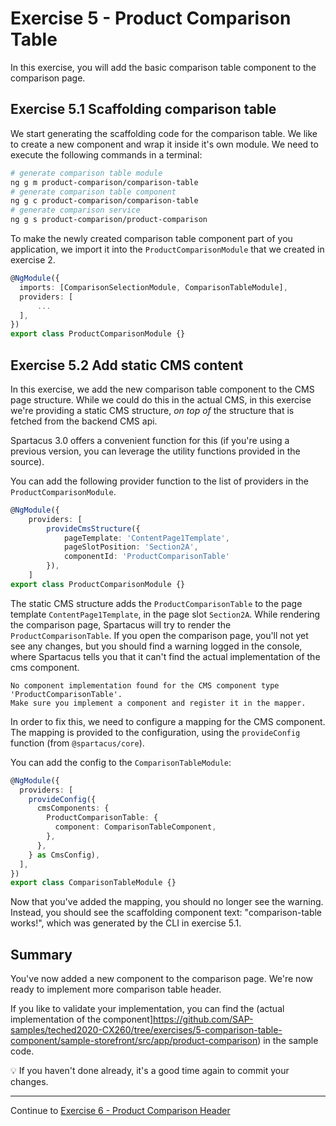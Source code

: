 # Exercise 5 - Product Comparison Table

In this exercise, you will add the basic comparison table component to the comparison page.

## Exercise 5.1 Scaffolding comparison table

We start generating the scaffolding code for the comparison table. We like to create a new component and wrap it inside it's own module. We need to execute the following commands in a terminal:

```sh
# generate comparison table module
ng g m product-comparison/comparison-table
# generate comparison table component
ng g c product-comparison/comparison-table
# generate comparison service
ng g s product-comparison/product-comparison
```

To make the newly created comparison table component part of you application, we import it into the `ProductComparisonModule` that we created in exercise 2.

```ts
@NgModule({
  imports: [ComparisonSelectionModule, ComparisonTableModule],
  providers: [
      ...
  ],
})
export class ProductComparisonModule {}
```

## Exercise 5.2 Add static CMS content

In this exercise, we add the new comparison table component to the CMS page structure. While we could do this in the actual CMS, in this exercise we're providing a static CMS structure, _on top of_ the structure that is fetched from the backend CMS api.

Spartacus 3.0 offers a convenient function for this (if you're using a previous version, you can leverage the utility functions provided in the source).

You can add the following provider function to the list of providers in the `ProductComparisonModule`.

```ts
@NgModule({
    providers: [
        provideCmsStructure({
            pageTemplate: 'ContentPage1Template',
            pageSlotPosition: 'Section2A',
            componentId: 'ProductComparisonTable'
        }),
    ]
export class ProductComparisonModule {}
```

The static CMS structure adds the `ProductComparisonTable` to the page template `ContentPage1Template`, in the page slot `Section2A`. While rendering the comparison page, Spartacus will try to render the `ProductComparisonTable`. If you open the comparison page, you'll not yet see any changes, but you should find a warning logged in the console, where Spartacus tells you that it can't find the actual implementation of the cms component.

```
No component implementation found for the CMS component type 'ProductComparisonTable'.
Make sure you implement a component and register it in the mapper.
```

In order to fix this, we need to configure a mapping for the CMS component. The mapping is provided to the configuration, using the `provideConfig` function (from `@spartacus/core`).

You can add the config to the `ComparisonTableModule`:

```ts
@NgModule({
  providers: [
    provideConfig({
      cmsComponents: {
        ProductComparisonTable: {
          component: ComparisonTableComponent,
        },
      },
    } as CmsConfig),
  ],
})
export class ComparisonTableModule {}
```

Now that you've added the mapping, you should no longer see the warning. Instead, you should see the scaffolding component text: "comparison-table works!", which was generated by the CLI in exercise 5.1.

## Summary

You've now added a new component to the comparison page. We're now ready to implement more comparison table header.

If you like to validate your implementation, you can find the (actual implementation of the component]https://github.com/SAP-samples/teched2020-CX260/tree/exercises/5-comparison-table-component/sample-storefront/src/app/product-comparison) in the sample code.

💡 If you haven't done already, it's a good time again to commit your changes.

---

Continue to [Exercise 6 - Product Comparison Header ](../exercise-6/README.md)
